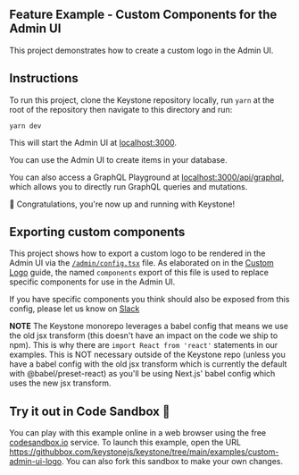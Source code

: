## Feature Example - Custom Components for the Admin UI

This project demonstrates how to create a custom logo in the Admin UI.

## Instructions

To run this project, clone the Keystone repository locally, run `yarn` at the root of the repository then navigate to this directory and run:

```shell
yarn dev
```

This will start the Admin UI at [localhost:3000](http://localhost:3000).

You can use the Admin UI to create items in your database.

You can also access a GraphQL Playground at [localhost:3000/api/graphql](http://localhost:3000/api/graphql), which allows you to directly run GraphQL queries and mutations.

🚀 Congratulations, you're now up and running with Keystone!

## Exporting custom components

This project shows how to export a custom logo to be rendered in the Admin UI via the [`/admin/config.tsx`](./admin/config.tsx) file. As elaborated on in the [Custom Logo](https://keystonejs.com/docs/guides/custom-admin-ui-logo) guide, the named `components` export of this file is used to replace specific components for use in the Admin UI.

If you have specific components you think should also be exposed from this config, please let us know on [Slack](https://community.keystonejs.com)

**NOTE** The Keystone monorepo leverages a babel config that means we use the old jsx transform (this doesn't have an impact on the code we ship to npm).
This is why there are `import React from 'react'` statements in our examples. This is NOT necessary outside of the Keystone repo (unless you have a babel config with the old jsx transform which is currently the default with @babel/preset-react) as you'll be using Next.js' babel config which uses the new jsx transform.

## Try it out in Code Sandbox 🧪

You can play with this example online in a web browser using the free [codesandbox.io](https://codesandbox.io/) service. To launch this example, open the URL https://githubbox.com/keystonejs/keystone/tree/main/examples/custom-admin-ui-logo. You can also fork this sandbox to make your own changes.
